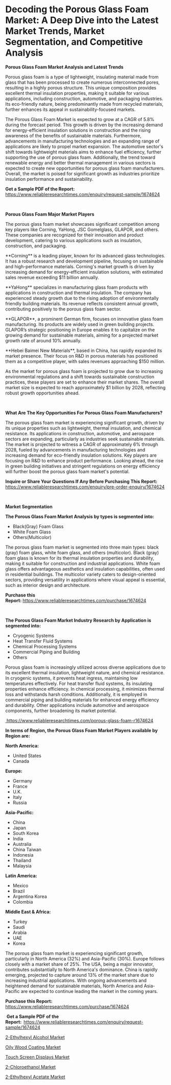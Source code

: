 <p><h1>Decoding the Porous Glass Foam Market: A Deep Dive into the Latest Market Trends, Market Segmentation, and Competitive Analysis</h1></p><p><strong>Porous Glass Foam Market Analysis and Latest Trends</strong></p>
<p><p>Porous glass foam is a type of lightweight, insulating material made from glass that has been processed to create numerous interconnected pores, resulting in a highly porous structure. This unique composition provides excellent thermal insulation properties, making it suitable for various applications, including construction, automotive, and packaging industries. Its eco-friendly nature, being predominantly made from recycled materials, further enhances its appeal in sustainability-focused markets.</p><p>The Porous Glass Foam Market is expected to grow at a CAGR of 5.8% during the forecast period. This growth is driven by the increasing demand for energy-efficient insulation solutions in construction and the rising awareness of the benefits of sustainable materials. Furthermore, advancements in manufacturing technologies and an expanding range of applications are likely to propel market expansion. The automotive sector's shift towards lightweight materials aims to enhance fuel efficiency, further supporting the use of porous glass foam. Additionally, the trend toward renewable energy and better thermal management in various sectors is expected to create new opportunities for porous glass foam manufacturers. Overall, the market is poised for significant growth as industries prioritize insulation performance and sustainability.</p></p>
<p><strong>Get a Sample PDF of the Report:&nbsp;</strong> <a href="https://www.reliableresearchtimes.com/enquiry/request-sample/1674624?utm_campaign=1629&utm_medium=2&utm_source=Github&utm_content=ia&utm_term=13102024&utm_id=porous-glass-foam">https://www.reliableresearchtimes.com/enquiry/request-sample/1674624</a></p>
<p>&nbsp;</p>
<p><strong>Porous Glass Foam Major Market Players</strong></p>
<p><p>The porous glass foam market showcases significant competition among key players like Corning, YaHong, JSC Gomelglass, GLAPOR, and others. These companies are recognized for their innovation and product development, catering to various applications such as insulation, construction, and packaging.</p><p>**Corning** is a leading player, known for its advanced glass technologies. It has a robust research and development pipeline, focusing on sustainable and high-performance materials. Corning's market growth is driven by increasing demand for energy-efficient insulation solutions, with estimated sales revenue exceeding $11 billion annually.</p><p>**YaHong** specializes in manufacturing glass foam products with applications in construction and thermal insulation. The company has experienced steady growth due to the rising adoption of environmentally friendly building materials. Its revenue reflects consistent annual growth, contributing positively to the porous glass foam sector.</p><p>**GLAPOR**, a prominent German firm, focuses on innovative glass foam manufacturing. Its products are widely used in green building projects. GLAPOR’s strategic positioning in Europe enables it to capitalize on the growing demand for sustainable materials, aiming for a projected market growth rate of around 10% annually.</p><p>**Hebei Baimei New Materials**, based in China, has rapidly expanded its market presence. Their focus on R&D in porous materials has positioned them as a competitive player, with sales revenues approaching $150 million.</p><p>As the market for porous glass foam is projected to grow due to increasing environmental regulations and a shift towards sustainable construction practices, these players are set to enhance their market shares. The overall market size is expected to reach approximately $1 billion by 2028, reflecting robust growth opportunities ahead.</p></p>
<p>&nbsp;</p>
<p><strong>What Are The Key Opportunities For Porous Glass Foam Manufacturers?</strong></p>
<p><p>The porous glass foam market is experiencing significant growth, driven by its unique properties such as lightweight, thermal insulation, and chemical resistance. Its applications in construction, automotive, and aerospace sectors are expanding, particularly as industries seek sustainable materials. The market is projected to witness a CAGR of approximately 6% through 2028, fueled by advancements in manufacturing technologies and increasing demand for eco-friendly insulation solutions. Key players are focusing on R&D to enhance product performance. Looking ahead, the rise in green building initiatives and stringent regulations on energy efficiency will further boost the porous glass foam market's potential.</p></p>
<p><strong>Inquire or Share Your Questions If Any Before Purchasing This Report:</strong> <a href="https://www.reliableresearchtimes.com/enquiry/pre-order-enquiry/1674624?utm_campaign=1629&utm_medium=2&utm_source=Github&utm_content=ia&utm_term=13102024&utm_id=porous-glass-foam">https://www.reliableresearchtimes.com/enquiry/pre-order-enquiry/1674624</a></p>
<p>&nbsp;</p>
<p><strong>Market Segmentation</strong></p>
<p><strong>The Porous Glass Foam Market Analysis by types is segmented into:</strong></p>
<p><ul><li>Black(Gray) Foam Glass</li><li>White Foam Glass</li><li>Others(Multicolor)</li></ul></p>
<p><p>The porous glass foam market is segmented into three main types: black (gray) foam glass, white foam glass, and others (multicolor). Black (gray) foam glass is known for its thermal insulation properties and durability, making it suitable for construction and industrial applications. White foam glass offers advantageous aesthetics and insulation capabilities, often used in residential buildings. The multicolor variety caters to design-oriented sectors, providing versatility in applications where visual appeal is essential, such as interior design and architecture.</p></p>
<p><strong>Purchase this Report:&nbsp;</strong><a href="https://www.reliableresearchtimes.com/purchase/1674624?utm_campaign=1629&utm_medium=2&utm_source=Github&utm_content=ia&utm_term=13102024&utm_id=porous-glass-foam">https://www.reliableresearchtimes.com/purchase/1674624</a></p>
<p>&nbsp;</p>
<p><strong>The Porous Glass Foam Market Industry Research by Application is segmented into:</strong></p>
<p><ul><li>Cryogenic Systems</li><li>Heat Transfer Fluid Systems</li><li>Chemical Processing Systems</li><li>Commercial Piping and Building</li><li>Others</li></ul></p>
<p><p>Porous glass foam is increasingly utilized across diverse applications due to its excellent thermal insulation, lightweight nature, and chemical resistance. In cryogenic systems, it prevents heat ingress, maintaining low temperatures effectively. For heat transfer fluid systems, its insulating properties enhance efficiency. In chemical processing, it minimizes thermal loss and withstands harsh conditions. Additionally, it is employed in commercial piping and building materials for enhanced energy efficiency and durability. Other applications include automotive and aerospace components, further broadening its market potential.</p></p>
<p><a href="https://www.reliableresearchtimes.com/porous-glass-foam-r1674624?utm_campaign=1629&utm_medium=2&utm_source=Github&utm_content=ia&utm_term=13102024&utm_id=porous-glass-foam">&nbsp;https://www.reliableresearchtimes.com/porous-glass-foam-r1674624</a></p>
<p><strong>In terms of Region, the Porous Glass Foam Market Players available by Region are:</strong></p>
<p>
    <p> <strong> North America: </strong>
        <ul>
            <li>United States</li>
            <li>Canada</li>
        </ul>
        </p> 
    <p> <strong> Europe: </strong>
        <ul>
            <li>Germany</li>
            <li>France</li>
            <li>U.K.</li>
            <li>Italy</li>
            <li>Russia</li>
        </ul>
        </p> 
    <p> <strong> Asia-Pacific: </strong>
        <ul>
            <li>China</li>
            <li>Japan</li>
            <li>South Korea</li>
            <li>India</li>
            <li>Australia</li>
            <li>China Taiwan</li>
            <li>Indonesia</li>
            <li>Thailand</li>
            <li>Malaysia</li>
        </ul>
        </p> 
    <p> <strong> Latin America: </strong>
        <ul>
            <li>Mexico</li>
            <li>Brazil</li>
            <li>Argentina Korea</li>
            <li>Colombia</li>
        </ul>
        </p> 
    <p> <strong> Middle East & Africa: </strong>
        <ul>
            <li>Turkey</li>
            <li>Saudi</li>
            <li>Arabia</li>
            <li>UAE</li>
            <li>Korea</li>
        </ul>
    </p>
    </p>
<p><p>The porous glass foam market is experiencing significant growth, particularly in North America (32%) and Asia-Pacific (30%). Europe follows closely with a market share of 25%. The USA, being a major innovator, contributes substantially to North America's dominance. China is rapidly emerging, projected to capture around 13% of the market share due to increasing industrial applications. With ongoing advancements and heightened demand for sustainable materials, North America and Asia-Pacific are expected to continue leading the market in the coming years.</p></p>
<p><strong>Purchase this Report: </strong><a href="https://www.reliableresearchtimes.com/purchase/1674624?utm_campaign=1629&utm_medium=2&utm_source=Github&utm_content=ia&utm_term=13102024&utm_id=porous-glass-foam">https://www.reliableresearchtimes.com/purchase/1674624</a></p>
<p>&nbsp;<strong>Get a Sample PDF of the Report:&nbsp;&nbsp;</strong><a href="https://www.reliableresearchtimes.com/enquiry/request-sample/1674624?utm_campaign=1629&utm_medium=2&utm_source=Github&utm_content=ia&utm_term=13102024&utm_id=porous-glass-foam">https://www.reliableresearchtimes.com/enquiry/request-sample/1674624</a></p>
<p><strong></strong></p>
<p><p><a href="https://www.linkedin.com/pulse/2-ethylhexyl-alcohol-market-global-regional-analysis-2024-daxce?utm_campaign=1629&utm_medium=2&utm_source=Github&utm_content=ia&utm_term=13102024&utm_id=porous-glass-foam">2-Ethylhexyl Alcohol Market</a></p><p><a href="https://www.linkedin.com/pulse/global-oily-wood-coating-market-sector2024-2031-metrics-gv3ee?utm_campaign=1629&utm_medium=2&utm_source=Github&utm_content=ia&utm_term=13102024&utm_id=porous-glass-foam">Oily Wood Coating Market</a></p><p><a href="https://github.com/MoonZANDRA/Market-Research-Report-List-1/blob/main/touch-screen-displays-market.md?utm_campaign=1629&utm_medium=2&utm_source=Github&utm_content=ia&utm_term=13102024&utm_id=porous-glass-foam">Touch Screen Displays Market</a></p><p><a href="https://www.linkedin.com/pulse/2-chloroethanol-market-research-report-exploring-size-revenue-kr72e?utm_campaign=1629&utm_medium=2&utm_source=Github&utm_content=ia&utm_term=13102024&utm_id=porous-glass-foam">2-Chloroethanol Market</a></p><p><a href="https://www.linkedin.com/pulse/global-2-ethylhexyl-acetate-market-trends-forecasts-strategic-o6dve?utm_campaign=1629&utm_medium=2&utm_source=Github&utm_content=ia&utm_term=13102024&utm_id=porous-glass-foam">2-Ethylhexyl Acetate Market</a></p></p>
